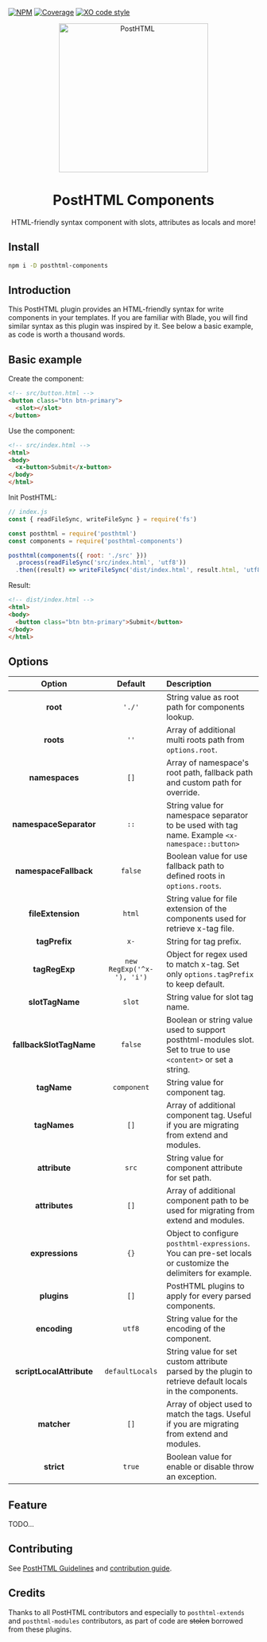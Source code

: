 [![NPM][npm]][npm-url]
[![Coverage][cover]][cover-badge]
[![XO code style][style]][style-url]

<div align="center">
  <img width="300" title="PostHTML" src="http://posthtml.github.io/posthtml/logo.svg">
  <h1>PostHTML Components </h1>
  <p>HTML-friendly syntax component with slots, attributes as locals and more!</p>
</div>

## Install

```bash
npm i -D posthtml-components
```

## Introduction

This PostHTML plugin provides an HTML-friendly syntax for write components in your templates.
If you are familiar with Blade, you will find similar syntax as this plugin was inspired by it.
See below a basic example, as code is worth a thousand words.

## Basic example

Create the component:

``` html
<!-- src/button.html -->
<button class="btn btn-primary">
  <slot></slot>
</button>
```

Use the component:

``` html
<!-- src/index.html -->
<html>
<body>
  <x-button>Submit</x-button>
</body>
</html>
```

Init PostHTML:

```js
// index.js
const { readFileSync, writeFileSync } = require('fs')

const posthtml = require('posthtml')
const components = require('posthtml-components')

posthtml(components({ root: './src' }))
  .process(readFileSync('src/index.html', 'utf8'))
  .then((result) => writeFileSync('dist/index.html', result.html, 'utf8'))
```

Result:

``` html
<!-- dist/index.html -->
<html>
<body>
  <button class="btn btn-primary">Submit</button>
</body>
</html>
```

## Options

|          Option          |              Default              | Description                                                                                                    |
|:------------------------:|:---------------------------------:|:---------------------------------------------------------------------------------------------------------------|
|         **root**         |              `'./'`               | String value as root path for components lookup.                                                               |
|        **roots**         |               `''`                | Array of additional multi roots path from `options.root`.                                                      |
|      **namespaces**      |               `[]`                | Array of namespace's root path, fallback path and custom path for override.                                    |
|  **namespaceSeparator**  |               `::`                | String value for namespace separator to be used with tag name. Example `<x-namespace::button>`                 |
|  **namespaceFallback**   |              `false`              | Boolean value for use fallback path to defined roots in `options.roots`.                                       |
|    **fileExtension**     |              `html`               | String value for file extension of the components used for retrieve x-tag file.                                |
|      **tagPrefix**       |               `x-`                | String for tag prefix.                                                                                         |
|      **tagRegExp**       |     `new RegExp('^x-'), 'i')`     | Object for regex used to match x-tag. Set only `options.tagPrefix` to keep default.                            |
|     **slotTagName**      |              `slot`               | String value for slot tag name.                                                                                |
| **fallbackSlotTagName**  |              `false`              | Boolean or string value used to support posthtml-modules slot. Set to true to use `<content>` or set a string. |
|       **tagName**        |            `component`            | String value for component tag.                                                                                |
|       **tagNames**       |               `[]`                | Array of additional component tag. Useful if you are migrating from extend and modules.                        |
|      **attribute**       |               `src`               | String value for component attribute for set path.                                                             |
|      **attributes**      |               `[]`                | Array of additional component path to be used for migrating from extend and modules.                           |
|     **expressions**      |               `{}`                | Object to configure `posthtml-expressions`. You can pre-set locals or customize the delimiters for example.    |
|       **plugins**        |               `[]`                | PostHTML plugins to apply for every parsed components.                                                         |
|       **encoding**       |              `utf8`               | String value for the encoding of the component.                                                                |
| **scriptLocalAttribute** |          `defaultLocals`          | String value for set custom attribute parsed by the plugin to retrieve default locals in the components.       |
|       **matcher**        |               `[]`                | Array of object used to match the tags. Useful if you are migrating from extend and modules.                   |
|        **strict**        |              `true`               | Boolean value for enable or disable throw an exception.                                                        |

## Feature

TODO...

## Contributing

See [PostHTML Guidelines](https://github.com/posthtml/posthtml/tree/master/docs) and [contribution guide](CONTRIBUTING.md).

[npm]: https://img.shields.io/npm/v/PLUGIN_NAME.svg
[npm-url]: https://npmjs.com/package/PLUGIN_NAME

[style]: https://img.shields.io/badge/code_style-XO-5ed9c7.svg
[style-url]: https://github.com/sindresorhus/xo

[cover]: https://coveralls.io/repos/USER_NAME/PLUGIN_NAME/badge.svg?branch=master
[cover-badge]: https://coveralls.io/r/USER_NAME/PLUGIN_NAME?branch=master

## Credits

Thanks to all PostHTML contributors and especially to `posthtml-extends` and `posthtml-modules` contributors, as part of code are ~~stolen~~ borrowed from these plugins.
